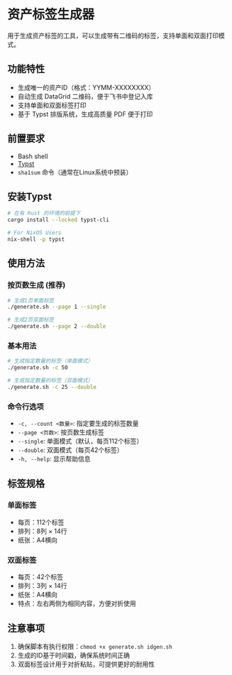 # 资产标签生成器

用于生成资产标签的工具，可以生成带有二维码的标签，支持单面和双面打印模式。

## 功能特性

- 生成唯一的资产ID（格式：YYMM-XXXXXXXX）
- 自动生成 DataGrid 二维码，便于飞书中登记入库
- 支持单面和双面标签打印
- 基于 Typst 排版系统，生成高质量 PDF 便于打印

## 前置要求

- Bash shell
- [Typst](https://typst.app/)
- `sha1sum` 命令（通常在Linux系统中预装）

## 安装Typst

```bash
# 在有 Rust 的环境的前提下
cargo install --locked typst-cli

# For NixOS Users
nix-shell -p typst
```

## 使用方法

### 按页数生成 (推荐)

```bash
# 生成1页单面标签
./generate.sh --page 1 --single

# 生成2页双面标签
./generate.sh --page 2 --double
```

### 基本用法

```bash
# 生成指定数量的标签（单面模式）
./generate.sh -c 50

# 生成指定数量的标签（双面模式）
./generate.sh -c 25 --double
```

### 命令行选项

- `-c, --count <数量>`: 指定要生成的标签数量
- `--page <页数>`: 按页数生成标签
- `--single`: 单面模式（默认，每页112个标签）
- `--double`: 双面模式（每页42个标签）
- `-h, --help`: 显示帮助信息

## 标签规格

### 单面标签
- 每页：112个标签
- 排列：8列 × 14行
- 纸张：A4横向

### 双面标签  
- 每页：42个标签
- 排列：3列 × 14行
- 纸张：A4横向
- 特点：左右两侧为相同内容，方便对折使用

## 注意事项

1. 确保脚本有执行权限：`chmod +x generate.sh idgen.sh`
2. 生成的ID基于时间戳，确保系统时间正确
3. 双面标签设计用于对折粘贴，可提供更好的耐用性
